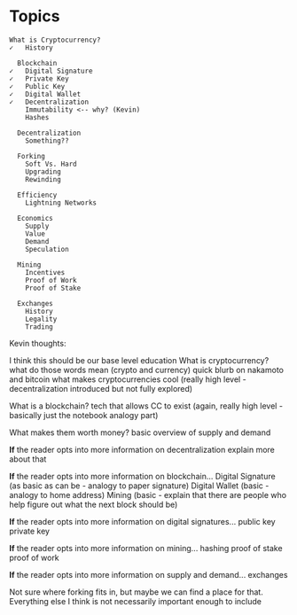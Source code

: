 # Topics
```
What is Cryptocurrency?
✓   History
  
  Blockchain
✓   Digital Signature
✓   Private Key
✓   Public Key
✓   Digital Wallet
✓   Decentralization
    Immutability <-- why? (Kevin)
    Hashes

  Decentralization
    Something??

  Forking
    Soft Vs. Hard
    Upgrading
    Rewinding

  Efficiency
    Lightning Networks
  
  Economics
    Supply
    Value
    Demand
    Speculation
    
  Mining
    Incentives
    Proof of Work
    Proof of Stake
    
  Exchanges
    History
    Legality
    Trading
```
Kevin thoughts:

I think this should be our base level education
  What is cryptocurrency?
    what do those words mean (crypto and currency)
    quick blurb on nakamoto and bitcoin
    what makes cryptocurrencies cool (really high level - decentralization introduced but not fully explored)
    
  What is a blockchain?
    tech that allows CC to exist (again, really high level - basically just the notebook analogy part)
    
  What makes them worth money?
    basic overview of supply and demand

**If** the reader opts into more information on decentralization
  explain more about that

**If** the reader opts into more information on blockchain...
  Digital Signature (as basic as can be - analogy to paper signature)
  Digital Wallet (basic - analogy to home address)
  Mining (basic - explain that there are people who help figure out what the next block should be)
  
  **If** the reader opts into more information on digital signatures...
    public key
    private key
 
  **If** the reader opts into more information on mining...
    hashing
    proof of stake
    proof of work
  
**If** the reader opts into more information on supply and demand...
  exchanges
  
Not sure where forking fits in, but maybe we can find a place for that.  Everything else I think is not necessarily important enough to include
